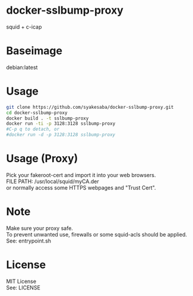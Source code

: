 docker-sslbump-proxy
======================
squid + c-icap

Baseimage
======================
debian:latest

Usage
======================
```sh
git clone https://github.com/syakesaba/docker-sslbump-proxy.git
cd docker-sslbump-proxy
docker build . -t sslbump-proxy
docker run -ti -p 3128:3128 sslbump-proxy
#C-p q to detach, or
#docker run -d -p 3128:3128 sslbump-proxy
```

Usage (Proxy)
======================
Pick your fakeroot-cert and import it into your web browsers.  
FILE PATH: /usr/local/squid/myCA.der  
or normally access some HTTPS webpages and "Trust Cert". 

Note
======================
Make sure your proxy safe.  
To prevent unwanted use, firewalls or some squid-acls should be applied.  
See: entrypoint.sh

License
======================
MIT License  
See: LICENSE

